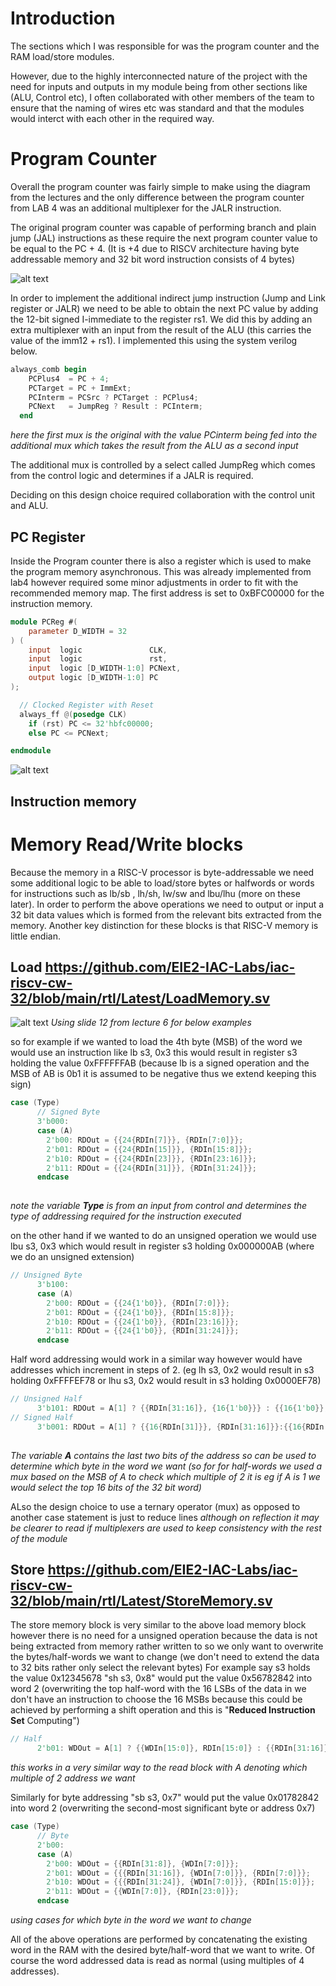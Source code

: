 # Introduction
The sections which I was responsible for was the program counter and the RAM load/store modules.

However, due to the highly interconnected nature of the project with the need for inputs and outputs in my module being from other sections like (ALU, Control etc),
I often collaborated with other members of the team to ensure that the naming of wires etc was standard and that the modules would interct with each other in the required way.

# Program Counter

Overall the program counter was fairly simple to make using the diagram from the lectures and the only difference between the program counter from LAB 4 was an additional 
multiplexer for the JALR instruction. 

The original program counter was capable of performing branch and plain jump (JAL) instructions as these require the next program counter value to be equal to the PC + 4. (It is +4 due to RISCV architecture having byte addressable memory and 32 bit word instruction consists of 4 bytes)

![alt text](https://github.com/EIE2-IAC-Labs/iac-riscv-cw-32/blob/main/personal%20statements/images/pcold.png)

In order to implement the additional indirect jump instruction (Jump and Link register or JALR) we need to be able to obtain the next PC value by adding the 12-bit signed I-immediate to the register rs1. We did this by adding an extra multiplexer with an input from the result of the ALU (this carries the value of the imm12 + rs1).
I implemented this using the system verilog below.

```verilog
always_comb begin
    PCPlus4  = PC + 4;
    PCTarget = PC + ImmExt;
    PCInterm = PCSrc ? PCTarget : PCPlus4;
    PCNext   = JumpReg ? Result : PCInterm;
  end
  ```
*here the first mux is the original with the value PCinterm being fed into the additional mux which takes the result from the ALU as a second input*

The additional mux is controlled by a select called JumpReg which comes from the control logic and determines if a JALR is required. 

Deciding on this design choice required collaboration with the control unit and ALU.

## PC Register 

Inside the Program counter there is also a register which is used to make the program memory asynchronous.
This was already implemented from lab4 however required some minor adjustments in order to fit with the recommended memory map. The first address is set to 0xBFC00000 for the instruction memory.
```verilog
module PCReg #(
    parameter D_WIDTH = 32
) (
    input  logic               CLK,
    input  logic               rst,
    input  logic [D_WIDTH-1:0] PCNext,
    output logic [D_WIDTH-1:0] PC
);

  // Clocked Register with Reset
  always_ff @(posedge CLK)
    if (rst) PC <= 32'hbfc00000;
    else PC <= PCNext;

endmodule
```
![alt text](https://github.com/EIE2-IAC-Labs/iac-riscv-cw-32/blob/main/personal%20statements/images/memory%20map.png)

## Instruction memory

# Memory Read/Write blocks

Because the memory in a RISC-V processor is byte-addressable we need some additional logic to be able to load/store bytes or halfwords or words for instructions such as lb/sb , lh/sh, lw/sw and lbu/lhu (more on these later).
In order to perform the above operations we need to output or input a 32 bit data values which is formed from the relevant bits extracted from the memory. Another key distinction for these blocks is that RISC-V memory is little endian. 

## Load https://github.com/EIE2-IAC-Labs/iac-riscv-cw-32/blob/main/rtl/Latest/LoadMemory.sv

![alt text](https://github.com/EIE2-IAC-Labs/iac-riscv-cw-32/blob/main/personal%20statements/images/datamem.png)
*Using slide 12 from lecture 6 for below examples*

so for example if we wanted to load the 4th byte (MSB) of the word we would use an instruction like lb s3, 0x3
this would result in register s3 holding the value 0xFFFFFFAB (because lb is a signed operation and the MSB of AB is 0b1 it is assumed to be negative thus we extend keeping this sign)
``` verilog
case (Type)
      // Signed Byte
      3'b000:
      case (A)
        2'b00: RDOut = {{24{RDIn[7]}}, {RDIn[7:0]}};
        2'b01: RDOut = {{24{RDIn[15]}}, {RDIn[15:8]}};
        2'b10: RDOut = {{24{RDIn[23]}}, {RDIn[23:16]}};
        2'b11: RDOut = {{24{RDIn[31]}}, {RDIn[31:24]}};
      endcase
      
```
*note the variable **Type** is from an input from control and determines the type of addressing required for the instruction executed*

on the other hand if we wanted to do an unsigned operation we would use lbu s3, 0x3 which would result in register s3 holding 0x000000AB (where we do an unsigned extension)
``` verilog
// Unsigned Byte
      3'b100:
      case (A)
        2'b00: RDOut = {{24{1'b0}}, {RDIn[7:0]}};
        2'b01: RDOut = {{24{1'b0}}, {RDIn[15:8]}};
        2'b10: RDOut = {{24{1'b0}}, {RDIn[23:16]}};
        2'b11: RDOut = {{24{1'b0}}, {RDIn[31:24]}};
      endcase
```
Half word addressing would work in a similar way however would have addresses which increment in steps of 2. (eg lh s3, 0x2 would result in s3 holding 0xFFFFEF78 or 
lhu s3, 0x2 would result in s3 holding 0x0000EF78)
```verilog
// Unsigned Half
      3'b101: RDOut = A[1] ? {{RDIn[31:16]}, {16{1'b0}}} : {{16{1'b0}}, {RDIn[15:0]}};
// Signed Half
      3'b001: RDOut = A[1] ? {{16{RDIn[31]}}, {RDIn[31:16]}}:{{16{RDIn[15]}}, {RDIn[15:0]}};
   
   ```           
*The variable **A** contains the last two bits of the address so can be used to determine which byte in the word we want (so for for half-words we used a mux based on the MSB of A to check which multiple of 2 it is eg if A is 1 we would select the top 16 bits of the 32 bit word)*

ALso the design choice to use a ternary operator (mux) as opposed to another case statement is just to reduce lines *although on reflection it may be clearer to read if multiplexers are used to keep consistency with the rest of the module*

## Store https://github.com/EIE2-IAC-Labs/iac-riscv-cw-32/blob/main/rtl/Latest/StoreMemory.sv

The store memory block is very similar to the above load memory block however there is no need for a unsigned operation because the data is not being extracted from memory rather written to so we only want to overwrite the bytes/half-words we want to change (we don't need to extend the data to 32 bits rather only select the relevant bytes)
For example say s3 holds the value 0x12345678 "sh s3, 0x8" would put the value 0x56782842 into word 2 (overwriting the top half-word with the 16 LSBs of the data in we don't have an instruction to choose the 16 MSBs because this could be achieved by performing a shift operation and this is "**Reduced Instruction Set** Computing")
```verilog
// Half
      2'b01: WDOut = A[1] ? {{WDIn[15:0]}, RDIn[15:0]} : {{RDIn[31:16]}, {WDIn[15:0]}};
```
*this works in a very similar way to the read block with A denoting which multiple of 2 address we want*

Similarly for byte addressing "sb s3, 0x7" would put the value 0x01782842 into word 2 (overwriting the second-most significant byte or address 0x7)
``` verilog
case (Type)
      // Byte
      2'b00:
      case (A) 
        2'b00: WDOut = {{RDIn[31:8]}, {WDIn[7:0]}};
        2'b01: WDOut = {{{RDIn[31:16]}, {WDIn[7:0]}}, {RDIn[7:0]}};
        2'b10: WDOut = {{{RDIn[31:24]}, {WDIn[7:0]}}, {RDIn[15:0]}};
        2'b11: WDOut = {{WDIn[7:0]}, {RDIn[23:0]}};
      endcase
```
*using cases for which byte in the word we want to change*

All of the above operations are performed by concatenating the existing word in the RAM with the desired byte/half-word that we want to write. Of course the word addressed data is read as normal (using multiples of 4 addresses).












